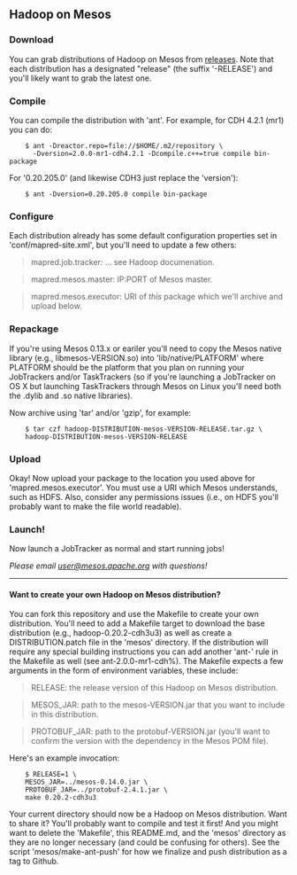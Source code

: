 Hadoop on Mesos
---------------

### Download ###

You can grab distributions of Hadoop on Mesos from
[releases](https://github.com/mesos/hadoop/releases). Note that each
distribution has a designated "release" (the suffix '-RELEASE') and
you'll likely want to grab the latest one.

### Compile ###

You can compile the distribution with 'ant'. For example, for CDH
4.2.1 (mr1) you can do:

        $ ant -Dreactor.repo=file://$HOME/.m2/repository \
          -Dversion=2.0.0-mr1-cdh4.2.1 -Dcompile.c++=true compile bin-package

For '0.20.205.0' (and likewise CDH3 just replace the 'version'):

        $ ant -Dversion=0.20.205.0 compile bin-package

### Configure ###

Each distribution already has some default configuration properties
set in 'conf/mapred-site.xml', but you'll need to update a few others:

> mapred.job.tracker: ... see Hadoop documenation.

> mapred.mesos.master: IP:PORT of Mesos master.

> mapred.mesos.executor: URI of _this_ package which we'll archive and
  upload below.

### Repackage ###

If you're using Mesos 0.13.x or eariler you'll need to copy the Mesos
native library (e.g., libmesos-VERSION.so) into 'lib/native/PLATFORM'
where PLATFORM should be the platform that you plan on running your
JobTrackers and/or TaskTrackers (so if you're launching a JobTracker
on OS X but launching TaskTrackers through Mesos on Linux you'll need
both the .dylib and .so native libraries).

Now archive using 'tar' and/or 'gzip', for example:

        $ tar czf hadoop-DISTRIBUTION-mesos-VERSION-RELEASE.tar.gz \
        hadoop-DISTRIBUTION-mesos-VERSION-RELEASE

### Upload ###

Okay! Now upload your package to the location you used above for
'mapred.mesos.executor'. You must use a URI which Mesos understands,
such as HDFS. Also, consider any permissions issues (i.e., on HDFS
you'll probably want to make the file world readable).

### Launch! ###

Now launch a JobTracker as normal and start running jobs!

_Please email user@mesos.apache.org with questions!_

----------

#### Want to create your own Hadoop on Mesos distribution? ####

You can fork this repository and use the Makefile to create your own
distribution. You'll need to add a Makefile target to download the
base distribution (e.g., hadoop-0.20.2-cdh3u3) as well as create a
DISTRIBUTION.patch file in the 'mesos' directory. If the distribution
will require any special building instructions you can add another
'ant-' rule in the Makefile as well (see ant-2.0.0-mr1-cdh%). The
Makefile expects a few arguments in the form of environment variables,
these include:

> RELEASE: the release version of this Hadoop on Mesos distribution.

> MESOS_JAR: path to the mesos-VERSION.jar that you want to include in
  this distribution.

> PROTOBUF_JAR: path to the protobuf-VERSION.jar (you'll want to
  confirm the version with the dependency in the Mesos POM file).

Here's an example invocation:

        $ RELEASE=1 \
        MESOS_JAR=../mesos-0.14.0.jar \
        PROTOBUF_JAR=../protobuf-2.4.1.jar \
        make 0.20.2-cdh3u3

Your current directory should now be a Hadoop on Mesos distribution.
Want to share it? You'll probably want to compile and test it first!
And you might want to delete the 'Makefile', this README.md, and the
'mesos' directory as they are no longer necessary (and could be
confusing for others). See the script 'mesos/make-ant-push' for how we
finalize and push distribution as a tag to Github.
